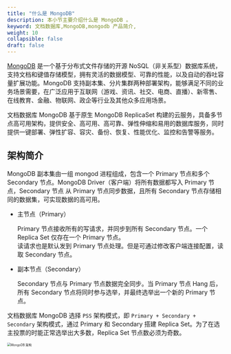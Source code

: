 ```yaml
---
title: "什么是 MongoDB"
description: 本小节主要介绍什么是 MongoDB 。 
keyword: 文档数据库,MongoDB,mongodb 产品简介, 
weight: 10
collapsible: false
draft: false
---
```




[MongoDB](https://www.mongodb.com/) 是一个基于分布式文件存储的开源 NoSQL（非关系型）数据库系统，支持文档和键值存储模型，拥有灵活的数据模型、可靠的性能，以及自动的吞吐容量扩展功能。MongoDB 支持副本集、分片集群两种部署架构，能够满足不同的业务场景需要，在广泛应用于互联网（游戏、资讯、社交、电商、直播）、新零售、在线教育、金融、物联网、政企等行业及其他众多应用场景。

文档数据库 MongoDB 基于原生 MongoDB ReplicaSet 构建的云服务，具备多节点高可用架构，提供安全、高可用、高可靠、弹性伸缩和易用的数据库服务，同时提供一键部署、弹性扩容、容灾、备份、恢复、性能优化、监控和告警等服务。

## 架构简介

MongoDB 副本集由一组 mongod 进程组成，包含一个 Primary 节点和多个 Secondary 节点。MongoDB Driver（客户端）将所有数据都写入 Primary 节点，Secondary 节点 从 Primary 节点同步数据，且所有 Secondary 节点存储相同的数据集，可实现数据的高可用。

- 主节点（Primary）
  
   Primary 节点接收所有的写请求，并同步到所有 Secondary 节点。一个 Replica Set 仅存在一个 Primary 节点。  
   读请求也是默认发到 Primary 节点处理。但是可通过修改客户端连接配置，读取 Secondary 节点。

- 副本节点（Secondary）

   Secondary 节点与 Primary 节点数据完全同步。当 Primary 节点 Hang 后，所有 Secondary 节点将同时参与选举，并最终选举出一个新的 Primary 节点。

文档数据库 MongoDB 选择 `PSS` 架构模式，即 `Primary + Secondary + Secondary` 架构模式，通过 Primary 和 Secondary 搭建 Replica Set。为了在选主投票的时能正常选举出大多数，Replica Set 节点数必须为奇数。

<img src="../../_images/mongodb_arch.png" alt="MongoDB 架构" style="zoom:50%;" />
